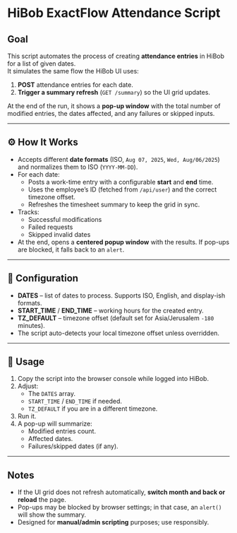 # HiBob ExactFlow Attendance Script

## Goal
This script automates the process of creating **attendance entries** in HiBob for a list of given dates.  
It simulates the same flow the HiBob UI uses:
1. **POST** attendance entries for each date.
2. **Trigger a summary refresh** (`GET /summary`) so the UI grid updates.

At the end of the run, it shows a **pop-up window** with the total number of modified entries, the dates affected, and any failures or skipped inputs.

---

## ⚙️ How It Works

- Accepts different **date formats** (ISO, `Aug 07, 2025`, `Wed, Aug/06/2025`) and normalizes them to ISO (`YYYY-MM-DD`).
- For each date:
  - Posts a work-time entry with a configurable **start** and **end** time.
  - Uses the employee’s ID (fetched from `/api/user`) and the correct timezone offset.
  - Refreshes the timesheet summary to keep the grid in sync.
- Tracks:
  - Successful modifications  
  - Failed requests  
  - Skipped invalid dates
- At the end, opens a **centered popup window** with the results. If pop-ups are blocked, it falls back to an `alert`.

---

## 📝 Configuration

- **DATES** – list of dates to process. Supports ISO, English, and display-ish formats.
- **START_TIME** / **END_TIME** – working hours for the created entry.
- **TZ_DEFAULT** – timezone offset (default set for Asia/Jerusalem `-180` minutes).
- The script auto-detects your local timezone offset unless overridden.

---

## 🔧 Usage
1. Copy the script into the browser console while logged into HiBob.
2. Adjust:
   - The `DATES` array.
   - `START_TIME` / `END_TIME` if needed.
   - `TZ_DEFAULT` if you are in a different timezone.
3. Run it.
4. A pop-up will summarize:
   - Modified entries count.
   - Affected dates.
   - Failures/skipped dates (if any).

---

## Notes
- If the UI grid does not refresh automatically, **switch month and back or reload** the page.
- Pop-ups may be blocked by browser settings; in that case, an `alert()` will show the summary.
- Designed for **manual/admin scripting** purposes; use responsibly.


